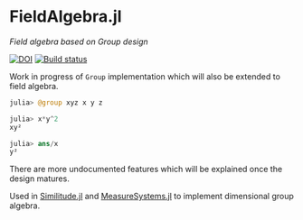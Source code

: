 # FieldAlgebra.jl

*Field algebra based on Group design*

[![DOI](https://zenodo.org/badge/538546202.svg)](https://zenodo.org/badge/latestdoi/538546202)
[![Build status](https://ci.appveyor.com/api/projects/status/p8yu8cth0eoctd54?svg=true)](https://ci.appveyor.com/project/chakravala/fieldalgebra-jl)

Work in progress of `Group` implementation which will also be extended to field algebra.
```Julia
julia> @group xyz x y z

julia> x*y^2
xy²

julia> ans/x
y²
```
There are more undocumented features which will be explained once the design matures.

Used in [Similitude.jl](https://github.com/chakravala/Similitude.jl) and [MeasureSystems.jl](https://github.com/chakravala/MeasureSystems.jl) to implement dimensional group algebra.
